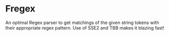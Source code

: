 # Fregex
An optimal Regex parser to get matchings of the given string tokens with their appropriate regex pattern. Use of SSE2 and TBB makes it blazing fast!

